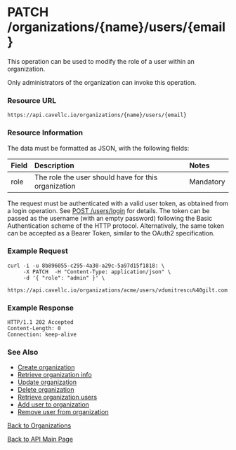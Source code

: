 # PATCH /organizations/{name}/users/{email}
This operation can be used to modify the role of a user within an organization.

Only administrators of the organization can invoke this operation.

### Resource URL

`https://api.cavellc.io/organizations/{name}/users/{email}`

### Resource Information

The data must be formatted as JSON, with the following fields:

Field | Description | Notes
:---- | :---------- | :----
role | The role the user should have for this organization | Mandatory

The request must be authenticated with a valid user token, as obtained from a login operation. See [POST /users/login](../users/login.md) for details. The token can be passed as the username (with an empty password) following the Basic Authentication scheme of the HTTP protocol. Alternatively, the same token can be accepted as a Bearer Token, similar to the OAuth2 specification.

### Example Request

    curl -i -u 8b896055-c295-4a30-a29c-5a97d15f1818: \
         -X PATCH  -H "Content-Type: application/json" \
         -d '{ "role": "admin" }' \
         https://api.cavellc.io/organizations/acme/users/vdumitrescu%40gilt.com

### Example Response

    HTTP/1.1 202 Accepted
    Content-Length: 0
    Connection: keep-alive
    
### See Also

* [Create organization](create-org.md)
* [Retrieve organization info](get-org.md)
* [Update organization](update-org.md)
* [Delete organization](delete-org.md)
* [Retrieve organization users](get-org-users.md)
* [Add user to organization](add-org-user.md)
* [Remove user from organization](remove-org-user.md)

[Back to Organizations](README.md)

[Back to API Main Page](../api.md)
